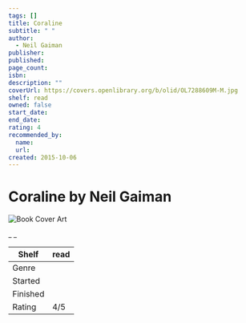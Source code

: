 ```yaml
---
tags: []
title: Coraline
subtitle: " "
author:
  - Neil Gaiman
publisher:
published:
page_count:
isbn:
description: ""
coverUrl: https://covers.openlibrary.org/b/olid/OL7288609M-M.jpg
shelf: read
owned: false
start_date:
end_date:
rating: 4
recommended_by:
  name:
  url:
created: 2015-10-06
---
```


# Coraline by Neil Gaiman

![Book Cover Art](https://covers.openlibrary.org/b/olid/OL7288609M-M.jpg)

_ _

| Shelf | read |
| --- | --- |
| Genre |  |
| Started |  |
| Finished |  |
| Rating | 4/5 |
